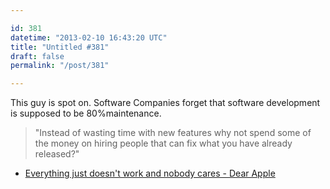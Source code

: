 ```yaml
---

id: 381
datetime: "2013-02-10 16:43:20 UTC"
title: "Untitled #381"
draft: false
permalink: "/post/381"

---
```


This guy is spot on. Software Companies forget that software development is supposed to be 80%maintenance. 

> "Instead of wasting time with new features why not spend some of the money on hiring people that can fix what you have already released?" 

 
 * [Everything just doesn't work and nobody cares - Dear Apple](http://dear-apple.com/everything-just-doesnt-work-and-nobody-cares)




